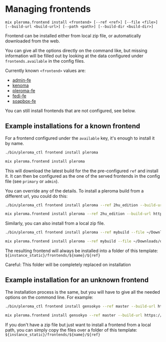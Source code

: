 # Managing frontends

`mix pleroma.frontend install <frontend> [--ref <ref>] [--file <file>] [--build-url <build-url>] [--path <path>] [--build-dir <build-dir>]`

Frontend can be installed either from local zip file, or automatically downloaded from the web.

You can give all the options directly on the command like, but missing information will be filled out by looking at the data configured under `frontends.available` in the config files.

Currently known `<frontend>` values are:
- [admin-fe](https://git.pleroma.social/pleroma/admin-fe)
- [kenoma](http://git.pleroma.social/lambadalambda/kenoma)
- [pleroma-fe](http://git.pleroma.social/pleroma/pleroma-fe)
- [fedi-fe](https://git.pleroma.social/pleroma/fedi-fe)
- [soapbox-fe](https://gitlab.com/soapbox-pub/soapbox-fe)

You can still install frontends that are not configured, see below.

## Example installations for a known frontend

For a frontend configured under the `available` key, it's enough to install it by name.

```sh tab="OTP"
./bin/pleroma_ctl frontend install pleroma
```

```sh tab="From Source"
mix pleroma.frontend install pleroma
```

This will download the latest build for the the pre-configured `ref` and install it. It can then be configured as the one of the served frontends in the config file (see `primary` or `admin`).

You can override any of the details. To install a pleroma build from a different url, you could do this:

```sh tab="OPT"
./bin/pleroma_ctl frontend install pleroma --ref 2hu_edition --build-url https://example.org/raymoo.zip
```

```sh tab="From Source"
mix pleroma.frontend install pleroma --ref 2hu_edition --build-url https://example.org/raymoo.zip
```

Similarly, you can also install from a local zip file.

```sh tab="OTP"
./bin/pleroma_ctl frontend install pleroma --ref mybuild --file ~/Downloads/doomfe.zip
```

```sh tab="From Source"
mix pleroma.frontend install pleroma --ref mybuild --file ~/Downloads/doomfe.zip
```

The resulting frontend will always be installed into a folder of this template: `${instance_static}/frontends/${name}/${ref}`

Careful: This folder will be completely replaced on installation

## Example installation for an unknown frontend

The installation process is the same, but you will have to give all the needed options on the commond line. For example:

```sh tab="OTP"
./bin/pleroma_ctl frontend install gensokyo --ref master --build-url https://gensokyo.2hu/builds/marisa.zip
```

```sh tab="From Source"
mix pleroma.frontend install gensokyo --ref master --build-url https://gensokyo.2hu/builds/marisa.zip
```

If you don't have a zip file but just want to install a frontend from a local path, you can simply copy the files over a folder of this template: `${instance_static}/frontends/${name}/${ref}`

